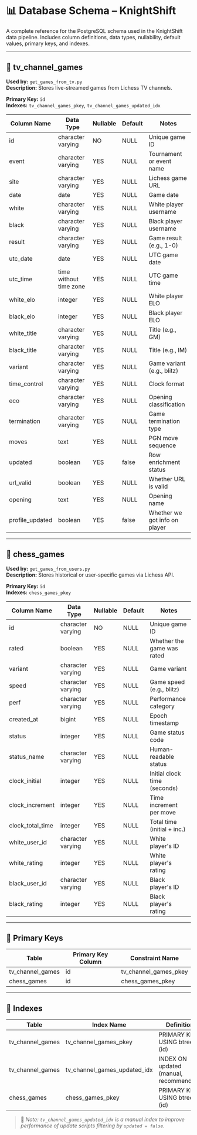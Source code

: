# 📊 Database Schema – KnightShift

A complete reference for the PostgreSQL schema used in the KnightShift data
pipeline. Includes column definitions, data types, nullability, default values,
primary keys, and indexes.

---

## 📁 tv_channel_games  

**Used by:** `get_games_from_tv.py`  
**Description:** Stores live-streamed games from Lichess TV channels.  

**Primary Key:** `id`  
**Indexes:** `tv_channel_games_pkey`, `tv_channel_games_updated_idx`  

| Column Name   | Data Type                 | Nullable | Default | Notes                        |
|---------------|---------------------------|----------|---------|------------------------------|
| id            | character varying         | NO       | NULL    | Unique game ID               |
| event         | character varying         | YES      | NULL    | Tournament or event name     |
| site          | character varying         | YES      | NULL    | Lichess game URL             |
| date          | date                      | YES      | NULL    | Game date                    |
| white         | character varying         | YES      | NULL    | White player username        |
| black         | character varying         | YES      | NULL    | Black player username        |
| result        | character varying         | YES      | NULL    | Game result (e.g., 1-0)      |
| utc_date      | date                      | YES      | NULL    | UTC game date                |
| utc_time      | time without time zone    | YES      | NULL    | UTC game time                |
| white_elo     | integer                   | YES      | NULL    | White player ELO             |
| black_elo     | integer                   | YES      | NULL    | Black player ELO             |
| white_title   | character varying         | YES      | NULL    | Title (e.g., GM)             |
| black_title   | character varying         | YES      | NULL    | Title (e.g., IM)             |
| variant       | character varying         | YES      | NULL    | Game variant (e.g., blitz)   |
| time_control  | character varying         | YES      | NULL    | Clock format                 |
| eco           | character varying         | YES      | NULL    | Opening classification       |
| termination   | character varying         | YES      | NULL    | Game termination type        |
| moves         | text                      | YES      | NULL    | PGN move sequence            |
| updated       | boolean                   | YES      | false   | Row enrichment status        |
| url_valid     | boolean                   | YES      | NULL    | Whether URL is valid         |
| opening       | text                      | YES      | NULL    | Opening name                 |
|profile_updated| boolean                   | YES      | false   | Whether we got info on player|

---

## 📁 chess_games  

**Used by:** `get_games_from_users.py`  
**Description:** Stores historical or user-specific games via Lichess API.  

**Primary Key:** `id`  
**Indexes:** `chess_games_pkey`  

| Column Name       | Data Type        | Nullable | Default | Notes                          |
|-------------------|------------------|----------|---------|--------------------------------|
| id                | character varying| NO       | NULL    | Unique game ID                 |
| rated             | boolean          | YES      | NULL    | Whether the game was rated     |
| variant           | character varying| YES      | NULL    | Game variant                   |
| speed             | character varying| YES      | NULL    | Game speed (e.g., blitz)       |
| perf              | character varying| YES      | NULL    | Performance category           |
| created_at        | bigint           | YES      | NULL    | Epoch timestamp                |
| status            | integer          | YES      | NULL    | Game status code               |
| status_name       | character varying| YES      | NULL    | Human-readable status          |
| clock_initial     | integer          | YES      | NULL    | Initial clock time (seconds)   |
| clock_increment   | integer          | YES      | NULL    | Time increment per move        |
| clock_total_time  | integer          | YES      | NULL    | Total time (initial + inc.)    |
| white_user_id     | character varying| YES      | NULL    | White player's ID              |
| white_rating      | integer          | YES      | NULL    | White player's rating          |
| black_user_id     | character varying| YES      | NULL    | Black player's ID              |
| black_rating      | integer          | YES      | NULL    | Black player's rating          |

---

## 🔑 Primary Keys

| Table            | Primary Key Column | Constraint Name        |
|------------------|--------------------|------------------------|
| tv_channel_games | id                 | tv_channel_games_pkey  |
| chess_games      | id                 | chess_games_pkey       |

---

## 📌 Indexes

| Table            | Index Name                  | Definition                                 |
|------------------|-----------------------------|--------------------------------------------|
| tv_channel_games | tv_channel_games_pkey       | PRIMARY KEY USING btree (id)               |
| tv_channel_games | tv_channel_games_updated_idx| INDEX ON updated (manual, recommended)     |
| chess_games      | chess_games_pkey            | PRIMARY KEY USING btree (id)               |

> 📝 *Note: `tv_channel_games_updated_idx` is a manual index to improve
performance of update scripts filtering by `updated = false`.*
